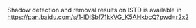 Shadow detection and removal results on ISTD is available in https://pan.baidu.com/s/1-lDlSbf71kkVG_K5AHkbcQ?pwd=r2x2

